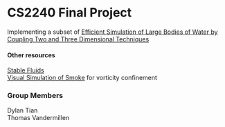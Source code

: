 # CS2240 Final Project
Implementing a subset of [Efficient Simulation of Large Bodies of Water by Coupling Two and Three Dimensional Techniques](https://graphics.pixar.com/library/TwoDThreeDWaterSim/paper.pdf)

#### Other resources
[Stable Fluids](http://www.dgp.toronto.edu/people/stam/reality/Research/pdf/ns.pdf)  
[Visual Simulation of Smoke](http://graphics.ucsd.edu/~henrik/papers/smoke/smoke.pdf) for vorticity confinement


### Group Members
Dylan Tian  
Thomas Vandermillen

